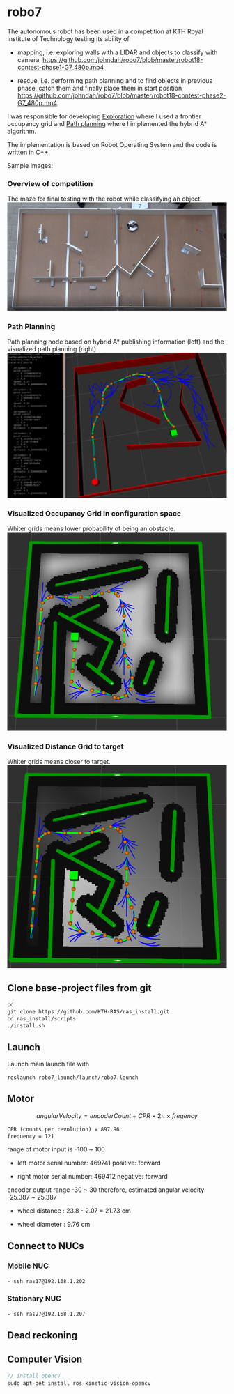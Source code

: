 # robo7

The autonomous robot has been used in a competition at KTH Royal Institute of Technology testing its ability of 

* mapping, i.e. exploring walls with a LIDAR and objects to classify with camera,
https://github.com/johndah/robo7/blob/master/robot18-contest-phase1-G7_480p.mp4

* rescue, i.e. performing path planning and to find objects in previous phase, catch them and finally place them in start position
https://github.com/johndah/robo7/blob/master/robot18-contest-phase2-G7_480p.mp4

I was responsible for developing [Exploration](https://github.com/johndah/robo7/blob/master/ExplorationSimulation-2018-12-04_03.56.32%20(Short).mp4) where I used a frontier occupancy grid
and [Path planning](https://github.com/johndah/robo7/blob/master/PathPlanning-2018-11-15_09.30.11.mp4) where I implemented the hybrid A* algorithm. 

The implementation is based on Robot Operating System and the code is written in C++.

Sample images:
### Overview of competition
The maze for final testing with the robot while classifying an object.
![Overview](https://github.com/johndah/robo7/blob/master/Overview.png)

### Path Planning
Path planning node based on hybrid A* publishing information (left) and the visualized path planning (right).
![Path planning](https://github.com/johndah/robo7/blob/master/pathplanning.png)
### Visualized Occupancy Grid in configuration space
Whiter grids means lower probability of being an obstacle.
![Occupancy Grid](https://github.com/johndah/robo7/blob/master/OccupancyGrid.png)
### Visualized Distance Grid to target
Whiter grids means closer to target.
![Distance Grid](https://github.com/johndah/robo7/blob/master/DistanceGrid.png)


## Clone base-project files from git
```
cd
git clone https://github.com/KTH-RAS/ras_install.git
cd ras_install/scripts
./install.sh
```

## Launch
Launch main launch file with

```
roslaunch robo7_launch/launch/robo7.launch
```

## Motor
$$
angular Velocity = encoderCount \div CPR  \times 2\pi \times freqency
$$

```
CPR (counts per revolution) = 897.96
frequency = 121
```

range of motor input is -100 ~ 100

- left motor serial number: 469741
positive: forward

- right motor serial number: 469412
negative: forward

encoder output range -30 ~ 30
therefore, estimated angular velocity -25.387 ~ 25.387

- wheel distance : 23.8 - 2.07 = 21.73 cm

- wheel diameter : 9.76 cm
## Connect to NUCs
### Mobile NUC
```
- ssh ras17@192.168.1.202
```
### Stationary NUC
```
- ssh ras27@192.168.1.207
```


## Dead reckoning


## Computer Vision

```c++
// install opencv
sudo apt-get install ros-kinetic-vision-opencv
```
